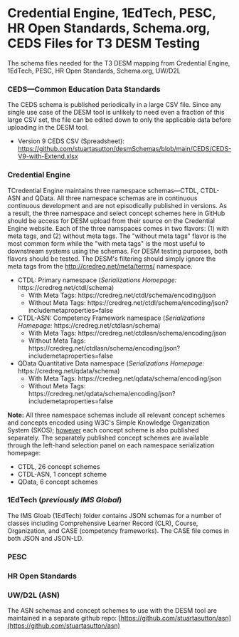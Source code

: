 # Credential Engine, 1EdTech, PESC, HR Open Standards, Schema.org, CEDS Files for T3 DESM Testing

The schema files needed for the T3 DESM mapping from Credential Engine, 1EdTech, PESC, HR Open Standards, Schema.org, UW/D2L

### CEDS—Common Education Data Standards
The CEDS schema is published periodically in a large CSV file. Since any single use case of the DESM tool is unlikely to need even a fraction of this large CSV set, the file can be edited down to only the applicable data before uploading in the DESM tool.
* Version 9 CEDS CSV (Spreadsheet): https://github.com/stuartasutton/desmSchemas/blob/main/CEDS/CEDS-V9-with-Extend.xlsx

### Credential Engine
TCredential Engine maintains three namespace schemas—CTDL, CTDL-ASN and QData. All three namespace schemas are in continuous continuous development and are not episodically published in versions. As a result, the three namespace and select concept schemes here in GitHub should be access for DESM upload from their source on the Credential Engine website. Each of the three namspaces comes in two flavors: (1) with meta tags, and (2) without meta tags. The "without meta tags" flavor is the most common form while the "with meta tags" is the most useful to downstream systems using the schemas. For DESM testing purposes, both flavors should be tested. The DESM's filtering should simply ignore the meta tags from the http://credreg.net/meta/terms/ namespace. 

<ul>
   <li>CTDL: Primary namespace (<em>Serializations Homepage:</em> https://credreg.net/ctdl/schema)
      <ul>
         <li>With Meta Tags: https://credreg.net/ctdl/schema/encoding/json</li>
         <li>Without Meta Tags: https://credreg.net/ctdl/schema/encoding/json?includemetaproperties=false</li>
      </ul></li>
   <li>CTDL-ASN: Competency Framework namespace (<em>Serializations Homepage:</em> https://credreg.net/ctdlasn/schema)
      <ul>
         <li>With Meta Tags: https://credreg.net/ctdlasn/schema/encoding/json</li>
         <li>Without Meta Tags: https://credreg.net/ctdlasn/schema/encoding/json?includemetaproperties=false</li>
      </ul></li>   
   <li>QData Quantitative Data namespace (<em>Serializations Homepage:</em> https://credreg.net/qdata/schema)
      <ul>
         <li>With Meta Tags: https://credreg.net/qdata/schema/encoding/json</li>
         <li>Without Meta Tags: https://credreg.net/qdata/schema/encoding/json?includemetaproperties=false</li>
      </ul></li>  
</ul>

**Note:** All three namespace schemas include all relevant concept schemes and concepts encoded using W3C's Simple Knowledge Organization System (SKOS); <u>however</u> each concept scheme is also published separately. The separately published concept schemes are available through the left-hand selection panel on each namespace serialization homepage:  
<ul>
   <li>CTDL, 26 concept schemes</li>
   <li>CTDL-ASN, 1 concept scheme</li>
   <li>QData, 6 concept schemes</li>
</ul>

### 1EdTech (<em>previously IMS Global</em>)
The IMS Gloab (1EdTech) folder contains JSON schemas for a number of classes including Comprehensive Learner Record (CLR), Course, Organization, and CASE (competency frameworks). The CASE file comes in both JSON and JSON-LD.

### PESC

### HR Open Standards

### UW/D2L (ASN)

The ASN schemas and concept schemes to use with the DESM tool are maintained in a separate github repo: [https://github.com/stuartasutton/asn](https://github.com/stuartasutton/asn)
